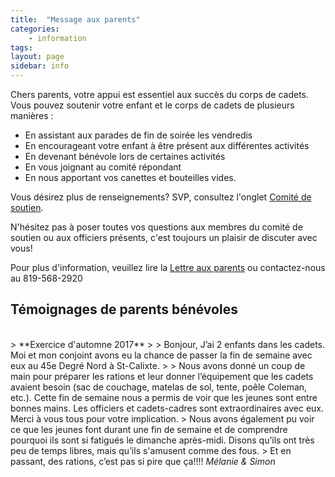 ```yaml
---
title:  "Message aux parents"
categories:
    - information
tags:
layout: page
sidebar: info
---
```


Chers parents, votre appui est essentiel aux succès du corps de cadets. Vous pouvez soutenir votre enfant et le corps de cadets de plusieurs manières :
- En assistant aux parades de fin de soirée les vendredis
- En encourageant votre enfant à être présent aux différentes activités
- En devenant bénévole lors de certaines activités
- En vous joignant au comité répondant
- En nous apportant vos canettes et bouteilles vides.

Vous désirez plus de renseignements? SVP, consultez l'onglet <a href="{{ site.url }}{{ site.baseurl }}{{ site.data.hardcodes.page-presentation-comite-soutien }}">Comité de soutien</a>.

N'hésitez pas à poser toutes vos questions aux membres du comité de soutien ou aux officiers présents, c'est toujours un plaisir de discuter avec vous!

Pour plus d'information, veuillez lire la <a href='{{ site.url }}{{ site.baseurl }}{{ site.data.hardcodes.documents-lettreauxparents }}'>Lettre aux parents</a> ou contactez-nous au 819-568-2920

## Témoignages de parents bénévoles
<br/>
> **Exercice d'automne 2017**
>
> Bonjour,
J’ai 2 enfants dans les cadets. Moi et mon conjoint avons eu la chance de passer la fin de semaine avec eux au 45e Degré Nord à St-Calixte.
>
> Nous avons donné un coup de main pour préparer les rations et leur donner l’équipement que les cadets avaient besoin (sac de couchage, matelas de sol, tente, poêle Coleman, etc.). Cette fin de semaine nous a permis de voir que les jeunes sont entre bonnes mains. Les officiers et cadets-cadres sont extraordinaires avec eux. Merci à vous tous pour votre implication.
> 
Nous avons également pu voir ce que les jeunes font durant une fin de semaine et de comprendre pourquoi ils sont si fatigués le dimanche après-midi. Disons qu’ils ont très peu de temps libres, mais qu’ils s'amusent comme des fous.
> Et en passant, des rations, c’est pas si pire que ça!!!! 
<cite>Mélanie & Simon</cite>